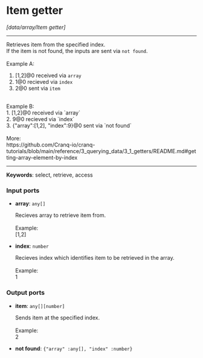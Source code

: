 # Item getter

_[data/array/Item getter]_

---

Retrieves item from the specified index.<br>
If the item is not found, the inputs are sent via `not found`.<br>
<br>
Example A:<br>
1. [1,2]@0  received via `array`<br>
2. 1@0  recieved via `index`<br>
3. 2@0  sent via `item`<br>
<br>
Example B:<br>
1. [1,2]@0  received via `array`<br>
2. 9@0  recieved via `index`<br>
3. {"array":[1,2], "index":9}@0  sent via `not found`<br>
<br>
More:<br>
https://github.com/Cranq-io/cranq-tutorials/blob/main/reference/3_querying_data/3_1_getters/README.md#getting-array-element-by-index<br>

---

__Keywords__: select, retrieve, access

### Input ports

* __array__: ` any[] `


    Recieves array to retrieve item from.<br>
    <br>
    Example:<br>
    [1,2]<br>


* __index__: ` number `


    Recieves index which identifies item to be retrieved in the array.<br>
    <br>
    Example:<br>
    1<br>

### Output ports

* __item__: ` any[][number] `


    Sends item at the specified index.<br>
    <br>
    Example:<br>
    2<br>


* __not found__: ` {"array" :any[], "index" :number} `

